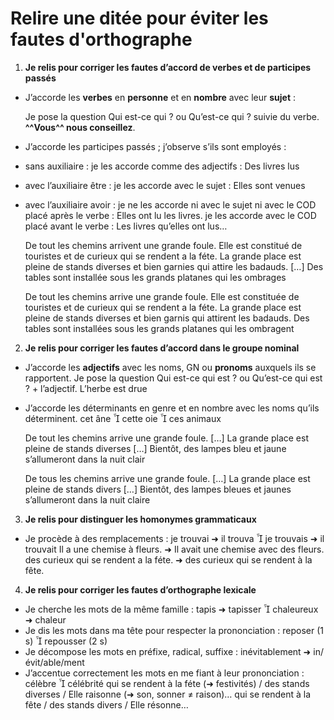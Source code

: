 # Relire une ditée pour éviter les fautes d'orthographe

1) **Je relis pour corriger les fautes d’accord de verbes et de participes passés**


* J’accorde les **verbes** en **personne** et en **nombre** avec leur **sujet** :

   Je pose la question Qui est-ce qui ? ou Qu’est-ce qui ? suivie du verbe. **^^Vous^^ nous conseillez**.

* J’accorde les participes passés ; j’observe s’ils sont employés :

* sans auxiliaire : je les accorde comme des adjectifs : Des livres lus
* avec l’auxiliaire être : je les accorde avec le sujet : Elles sont venues
* avec l’auxiliaire avoir : je ne les accorde ni avec le sujet ni avec le COD placé après le verbe :
   Elles ont lu les livres.  je les accorde avec le COD placé avant le verbe : Les livres qu’elles ont lus…


   De tout les chemins arrivent une grande foule. Elle est constitué de touristes et de curieux qui se rendent
   a la féte. La grande place est pleine de stands diverses et bien garnies qui attire les badauds. […] Des tables
   sont installée sous les grands platanes qui les ombrages

   De tout les chemins arrive une grande foule. Elle est constituée de touristes et de curieux qui se rendent a
   la féte. La grande place est pleine de stands diverses et bien garnis qui attirent les badauds. Des tables sont
   installées sous les grands platanes qui les ombragent


2. **Je relis pour corriger les fautes d’accord dans le groupe nominal**

* J’accorde les **adjectifs** avec les noms, GN ou **pronoms** auxquels ils se rapportent.
   Je pose la question Qui est-ce qui est ? ou Qu’est-ce qui est ? + l’adjectif. L’herbe est drue
* J’accorde les déterminants en genre et en nombre avec les noms qu’ils déterminent.
   cet âne  cette oie  ces animaux


   De tout les chemins arrive une grande foule. […] La grande place est pleine de stands diverses
   […] Bientôt, des lampes bleu et jaune s’allumeront dans la nuit clair

   De tous les chemins arrive une grande foule. […] La grande place est pleine de stands divers
   […] Bientôt, des lampes bleues et jaunes s’allumeront dans la nuit claire


3. **Je relis pour distinguer les homonymes grammaticaux**

* Je procède à des remplacements : je trouvai ➜ il trouva  je trouvais ➜ il trouvait
   Il a une chemise à fleurs. ➜ Il avait une chemise avec des fleurs.
   des curieux qui se rendent a la féte. ➜ des curieux qui se rendent à la fête.
4. **Je relis pour corriger les fautes d’orthographe lexicale**


* Je cherche les mots de la même famille : tapis ➜ tapisser  chaleureux ➜ chaleur
* Je dis les mots dans ma tête pour respecter la prononciation : reposer (1 s)  repousser (2 s)
* Je décompose les mots en préfixe, radical, suffixe : inévitablement ➜ in/évit/able/ment
* J’accentue correctement les mots en me fiant à leur prononciation : célèbre  célébrité
qui se rendent à la féte (➜ festivités) / des stands diverses / Elle raisonne (➜ son, sonner ≠ raison)…
qui se rendent à la fête / des stands divers / Elle résonne…